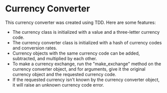 <h1>Currency Converter</h1>
<p>This currency converter was created using TDD. Here are some features:
  <ul>
    <li>The currency class is initialized with a value and a three-letter currency code.</li>
    <li>The currency converter class is initialized with a hash of currency codes and conversion rates.</li>
    <li>Currency objects with the same currency code can be added, subtracted, and multiplied by each other.</li>
    <li>To make a currency exchange, run the "make_exchange" method on the currency converter object, and for arguments, give it the original currency object and the requested currency code.</li>
    <li>If the requested currency isn't known by the currency converter object, it will raise an unknown currency code error.</li>
  </ul>
</p>
